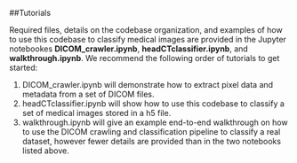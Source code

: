 
##Tutorials

Required files, details on the codebase organization, and examples of how to use this codebase to classify medical images are provided in the Jupyter notebookes __DICOM_crawler.ipynb__, __headCTclassifier.ipynb__, and __walkthrough.ipynb__. We recommend the following order of tutorials to get started:

1. DICOM_crawler.ipynb will demonstrate how to extract pixel data and metadata from a set of DICOM files.
2. headCTclassifier.ipynb will show how to use this codebase to classify a set of medical images stored in a h5 file.
3. walkthrough.ipynb will give an example end-to-end walkthrough on how to use the DICOM crawling and classification pipeline to classify a real dataset, however fewer details are provided than in the two notebooks listed above.
